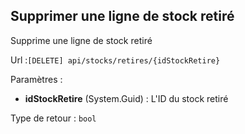 ## <span id='supprimerstockretire'>Supprimer une ligne de stock retiré</span>

Supprime une ligne de stock retiré

Url :`[DELETE] api/stocks/retires/{idStockRetire}`

Paramètres : 

- **idStockRetire** (System.Guid) : L'ID du stock retiré

Type de retour : `bool`

